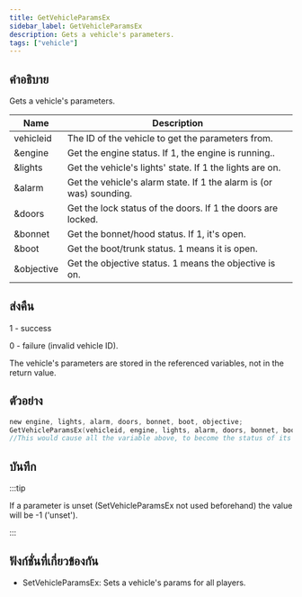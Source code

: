 ```yaml
---
title: GetVehicleParamsEx
sidebar_label: GetVehicleParamsEx
description: Gets a vehicle's parameters.
tags: ["vehicle"]
---
```


## คำอธิบาย

Gets a vehicle's parameters.

| Name       | Description                                                         |
| ---------- | ------------------------------------------------------------------- |
| vehicleid  | The ID of the vehicle to get the parameters from.                   |
| &engine    | Get the engine status. If 1, the engine is running..                |
| &lights    | Get the vehicle's lights' state. If 1 the lights are on.            |
| &alarm     | Get the vehicle's alarm state. If 1 the alarm is (or was) sounding. |
| &doors     | Get the lock status of the doors. If 1 the doors are locked.        |
| &bonnet    | Get the bonnet/hood status. If 1, it's open.                        |
| &boot      | Get the boot/trunk status. 1 means it is open.                      |
| &objective | Get the objective status. 1 means the objective is on.              |

## ส่งคืน

1 - success

0 - failure (invalid vehicle ID).

The vehicle's parameters are stored in the referenced variables, not in the return value.

## ตัวอย่าง

```c
new engine, lights, alarm, doors, bonnet, boot, objective;
GetVehicleParamsEx(vehicleid, engine, lights, alarm, doors, bonnet, boot, objective);
//This would cause all the variable above, to become the status of its subject.
```

## บันทึก

:::tip

If a parameter is unset (SetVehicleParamsEx not used beforehand) the value will be -1 ('unset').

:::

## ฟังก์ชั่นที่เกี่ยวข้องกัน

- SetVehicleParamsEx: Sets a vehicle's params for all players.
